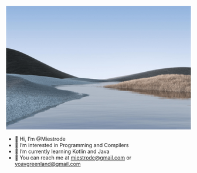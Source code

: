 ![alt text](https://github.com/Miestrode/Miestrode/blob/resources/Lake.png?raw=true)
- 👋 Hi, I’m @Miestrode
- 👀 I’m interested in Programming and Compilers
- 🌱 I’m currently learning Kotlin and Java
- 📧 You can reach me at miestrode@gmail.com or yoavgreenland@gmail.com

<!---
Miestrode/Miestrode is a ✨ special ✨ repository because its `README.md` (this file) appears on your GitHub profile.
You can click the Preview link to take a look at your changes.
--->
